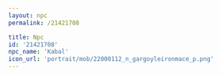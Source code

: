 ```yaml
---
layout: npc
permalink: /21421708

title: Npc
id: '21421708'
npc_name: 'Kabal'
icon_url: 'portrait/mob/22000112_n_gargoyleironmace_p.png'
---
```

